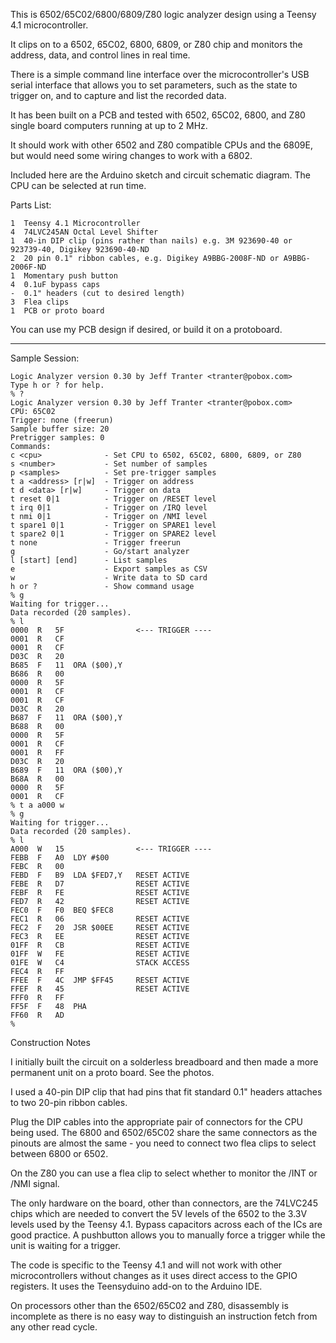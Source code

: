 This is 6502/65C02/6800/6809/Z80 logic analyzer design using a Teensy
4.1 microcontroller.

It clips on to a 6502, 65C02, 6800, 6809, or Z80 chip and monitors the
address, data, and control lines in real time.

There is a simple command line interface over the microcontroller's
USB serial interface that allows you to set parameters, such as the
state to trigger on, and to capture and list the recorded data.

It has been built on a PCB and tested with 6502, 65C02, 6800, and Z80
single board computers running at up to 2 MHz.

It should work with other 6502 and Z80 compatible CPUs and the 6809E,
but would need some wiring changes to work with a 6802.

Included here are the Arduino sketch and circuit schematic diagram.
The CPU can be selected at run time.

Parts List:

```
1  Teensy 4.1 Microcontroller
4  74LVC245AN Octal Level Shifter
1  40-in DIP clip (pins rather than nails) e.g. 3M 923690-40 or 923739-40, Digikey 923690-40-ND
2  20 pin 0.1" ribbon cables, e.g. Digikey A9BBG-2008F-ND or A9BBG-2006F-ND
1  Momentary push button
4  0.1uF bypass caps
-  0.1" headers (cut to desired length)
3  Flea clips
1  PCB or proto board
```

You can use my PCB design if desired, or build it on a protoboard.

-----------------------------------------------------------------------

Sample Session:

```
Logic Analyzer version 0.30 by Jeff Tranter <tranter@pobox.com>                                     
Type h or ? for help.                                                                               
% ?                                                                                                 
Logic Analyzer version 0.30 by Jeff Tranter <tranter@pobox.com>
CPU: 65C02
Trigger: none (freerun)
Sample buffer size: 20
Pretrigger samples: 0
Commands:
c <cpu>              - Set CPU to 6502, 65C02, 6800, 6809, or Z80
s <number>           - Set number of samples
p <samples>          - Set pre-trigger samples
t a <address> [r|w]  - Trigger on address
t d <data> [r|w]     - Trigger on data
t reset 0|1          - Trigger on /RESET level
t irq 0|1            - Trigger on /IRQ level
t nmi 0|1            - Trigger on /NMI level
t spare1 0|1         - Trigger on SPARE1 level
t spare2 0|1         - Trigger on SPARE2 level
t none               - Trigger freerun
g                    - Go/start analyzer
l [start] [end]      - List samples
e                    - Export samples as CSV
w                    - Write data to SD card
h or ?               - Show command usage
% g
Waiting for trigger...
Data recorded (20 samples).
% l
0000  R   5F                <--- TRIGGER ----
0001  R   CF                
0001  R   CF                
D03C  R   20                
B685  F   11  ORA ($00),Y   
B686  R   00                
0000  R   5F                
0001  R   CF                
0001  R   CF                
D03C  R   20                
B687  F   11  ORA ($00),Y   
B688  R   00                
0000  R   5F                
0001  R   CF                
0001  R   FF                
D03C  R   20                
B689  F   11  ORA ($00),Y   
B68A  R   00                
0000  R   5F                
0001  R   CF                
% t a a000 w
% g
Waiting for trigger...
Data recorded (20 samples).
% l
A000  W   15                <--- TRIGGER ----
FEBB  F   A0  LDY #$00      
FEBC  R   00                
FEBD  F   B9  LDA $FED7,Y   RESET ACTIVE
FEBE  R   D7                RESET ACTIVE
FEBF  R   FE                RESET ACTIVE
FED7  R   42                RESET ACTIVE
FEC0  F   F0  BEQ $FEC8     
FEC1  R   06                RESET ACTIVE
FEC2  F   20  JSR $00EE     RESET ACTIVE
FEC3  R   EE                RESET ACTIVE
01FF  R   CB                RESET ACTIVE
01FF  W   FE                RESET ACTIVE
01FE  W   C4                STACK ACCESS
FEC4  R   FF                
FFEE  F   4C  JMP $FF45     RESET ACTIVE
FFEF  R   45                RESET ACTIVE
FFF0  R   FF                
FF5F  F   48  PHA           
FF60  R   AD                
% 
```

Construction Notes

I initially built the circuit on a solderless breadboard and then made
a more permanent unit on a proto board. See the photos.

I used a 40-pin DIP clip that had pins that fit standard 0.1" headers
attaches to two 20-pin ribbon cables.

Plug the DIP cables into the appropriate pair of connectors for the
CPU being used. The 6800 and 6502/65C02 share the same connectors as
the pinouts are almost the same - you need to connect two flea clips
to select between 6800 or 6502.

On the Z80 you can use a flea clip to select whether to monitor the
/INT or /NMI signal.

The only hardware on the board, other than connectors, are the
74LVC245 chips which are needed to convert the 5V levels of the 6502
to the 3.3V levels used by the Teensy 4.1. Bypass capacitors across
each of the ICs are good practice. A pushbutton allows you to manually
force a trigger while the unit is waiting for a trigger.

The code is specific to the Teensy 4.1 and will not work with other
microcontrollers without changes as it uses direct access to the GPIO
registers. It uses the Teensyduino add-on to the Arduino IDE.

On processors other than the 6502/65C02 and Z80, disassembly is
incomplete as there is no easy way to distinguish an instruction fetch
from any other read cycle.
